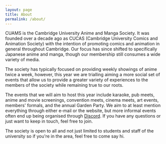```yaml
---
layout: page
title: About
permalink: /about/
---
```


CUAMS is the Cambridge University Anime and Manga Society. It was founded over
a decade ago as CUCAS (Cambridge University Comics and Animation Society) with
the intention of promoting comics and animation in general throughout
Cambridge. Our focus has since shifted to specifically Japanese anime and
manga, though our membership still consumes a wide variety of media.

The society has typically focused on providing weekly showings of anime twice a
week, however, this year we are trialling aiming a more social set of events that
allow us to provide a greater variety of experiences to the members of the 
society while remaining true to our roots.

The events that we will aim to host this year include karaoke, pub meets,
anime and movie screenings, convention meets, cinema meets, art events, members' 
formals, and the annual Garden Party. We aim to at least mention everything through either e-mail or
the website, but more informal events often end up being organised through
[Discord]({{site.discord_link}}). If you have any questions or just want to
keep in touch, feel free to join.

The society is open to all and not just limited to students and staff of the
university so if you're in the area, feel free to come say hi.



